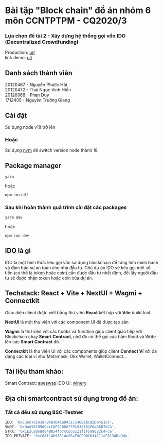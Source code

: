 # Bài tập "Block chain" đồ án nhóm 6 môn CCNTPTPM - CQ2020/3

### Lựa chọn đề tài 2 - Xây dựng hệ thống gọi vốn IDO (Decentralized Crowdfunding)

Production: [url](https://ido-detai-2.web.app/)
<br/>
link demo: [url](https://www.youtube.com/watch?v=od9XtIKv0sk)

## Danh sách thành viên
20120467 - Nguyễn Phước Hải
<br/>
20120472 - Thái Ngọc Vinh Hiển
<br/>
20120068 - Phan Duy
<br/>
1712405 - Nguyễn Trường Giang
<br/>


## Cài đặt

Sử dụng node v18 trở lên

### Hoặc

Sử dụng [nvm](https://github.com/nvm-sh/nvm) để switch version node thành 18

## Package manager

```bash
yarn
```

hoặc

```bash
npm install
```

### Sau khi hoàn thành quá trình cài đặt các packages

```bash
yarn dev
```

hoặc

```bash
npm run dev
```

## IDO là gì

IDO là một hình thức kêu gọi vốn sử dụng blockchain để tăng tính minh bạch và đảm bảo sự an toàn cho nhà đầu tư. Chủ dự án IDO sẽ kêu gọi một số tiền (có thể là token hoặc coin) cần được đầu tư nhất định, đổi lấy người đầu tư sẽ được nhận token hoặc coin của dự án.

## Techstack: React + Vite + NextUI + Wagmi + Connectkit

<p>
  Giao diện client được viết bằng thư viện <b>React</b> kết hợp với
  <b>Vite</b> build tool.
</p>
<p>
  <b>NextUI</b> là một thư viện với các component UI đã được tạo sẵn
</p>
<p>
  <b>Wagmi</b> là thư viện với các hooks và function giúp client giao tiếp
  với Blockchain chạy <b>Smart Contract</b>, nhờ đó có thể gọi các hàm
  Read và Write lên các <b>Smart Contract</b> đó.
</p>
<p>
  <b>Connectkit</b> là thư viện UI với các components giúp client
  <b>Connect Ví</b> với đa dạng các loại ví như Metamask, Okx Wallet,
  WalletConnect...
</p>


## Tài liệu tham khảo:

Smart Contract: [apeswap](https://github.com/apeswapfinance)
IDO UI: [winery](https://winery.finance/ido)

## Địa chỉ smartcontract sử dụng trong đồ án:
### Tất cả đều sử dụng BSC-Testnet

```bash
IDO: '0xC3ed781A3eF8F83641a9431714601bc92Da45156',
VNDT: '0xDad907B909ccC8F2C806FF91535151F6aDED7dCA',
STRK: '0x1E2C8B6Bd84B854fb7cCE65121f1F5a9E22C4FCe',
IDO_PRIVATE: '0xC6Af14b9f314e66aF6CF98Cb34111aF0194BaDda'
```